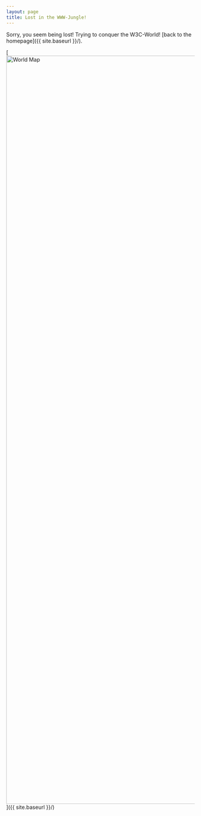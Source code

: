 ```yaml
---
layout: page
title: Lost in the WWW-Jungle!
---
```


Sorry, you seem being lost! Trying to conquer the W3C-World! [back to the homepage]({{ site.baseurl }}/).

[<img src="tdamdouni.github.io/images/404.png" alt="World Map" style="width: 2000px;"/>]({{ site.baseurl }}/)
